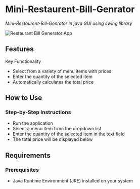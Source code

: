 # Mini-Restaurent-Bill-Genrator
*Mini-Restaurent-Bill-Genrator in java GUI using swing library*

![Restaurant Bill Generator App](https://i.imgur.com/tb8N9go.png)


## Features
Key Functionality
* Select from a variety of menu items with prices
* Enter the quantity of the selected item
* Automatically calculates the total price
## How to Use
### Step-by-Step Instructions
* Run the application
* Select a menu item from the dropdown list
* Enter the quantity of the selected item in the text field
* The total price will be displayed below
## Requirements
### Prerequisites
* Java Runtime Environment (JRE) installed on your system
